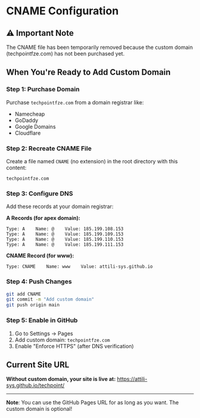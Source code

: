 # CNAME Configuration

## ⚠️ Important Note

The CNAME file has been temporarily removed because the custom domain (techpointfze.com) has not been purchased yet.

## When You're Ready to Add Custom Domain

### Step 1: Purchase Domain
Purchase `techpointfze.com` from a domain registrar like:
- Namecheap
- GoDaddy
- Google Domains
- Cloudflare

### Step 2: Recreate CNAME File
Create a file named `CNAME` (no extension) in the root directory with this content:
```
techpointfze.com
```

### Step 3: Configure DNS
Add these records at your domain registrar:

**A Records (for apex domain):**
```
Type: A    Name: @    Value: 185.199.108.153
Type: A    Name: @    Value: 185.199.109.153
Type: A    Name: @    Value: 185.199.110.153
Type: A    Name: @    Value: 185.199.111.153
```

**CNAME Record (for www):**
```
Type: CNAME    Name: www    Value: attili-sys.github.io
```

### Step 4: Push Changes
```bash
git add CNAME
git commit -m "Add custom domain"
git push origin main
```

### Step 5: Enable in GitHub
1. Go to Settings → Pages
2. Add custom domain: `techpointfze.com`
3. Enable "Enforce HTTPS" (after DNS verification)

## Current Site URL

**Without custom domain, your site is live at:**
https://attili-sys.github.io/techpoint/

---

**Note**: You can use the GitHub Pages URL for as long as you want. The custom domain is optional!

